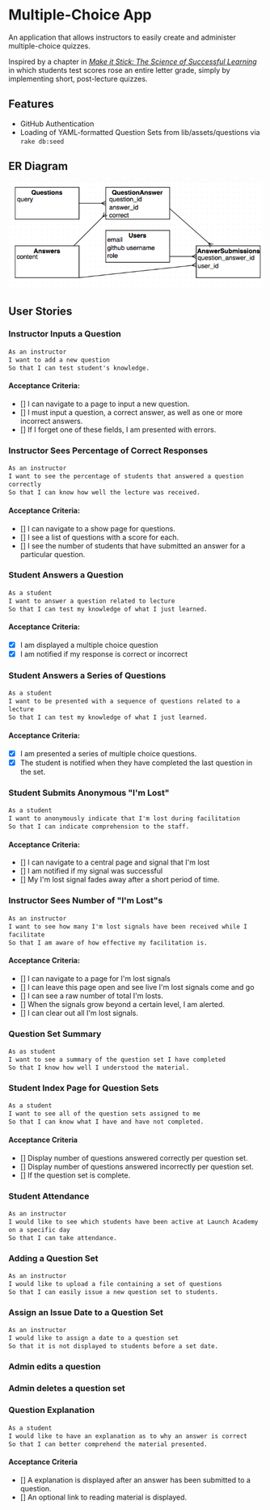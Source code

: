 # Multiple-Choice App
An application that allows instructors to easily create and administer multiple-choice quizzes.

Inspired by a chapter in [_Make it Stick: The Science of Successful Learning_](http://www.hup.harvard.edu/catalog.php?isbn=9780674729018) in which students test scores rose an entire letter grade, simply by implementing short, post-lecture quizzes.

## Features
* GitHub Authentication
* Loading of YAML-formatted Question Sets from lib/assets/questions via `rake db:seed`

## ER Diagram
![ER Diagram](er-img.png "ER Diagram")

## User Stories
### Instructor Inputs a Question
```
As an instructor
I want to add a new question
So that I can test student's knowledge.
```

#### Acceptance Criteria:
* [] I can navigate to a page to input a new question.
* [] I must input a question, a correct answer, as well as one
or more incorrect answers.
* [] If I forget one of these fields, I am presented with errors.

### Instructor Sees Percentage of Correct Responses
```
As an instructor
I want to see the percentage of students that answered a question correctly
So that I can know how well the lecture was received.
```

#### Acceptance Criteria:
* [] I can navigate to a show page for questions.
* [] I see a list of questions with a score for each.
* [] I see the number of students that have submitted an answer for
a particular question.

### Student Answers a Question
```
As a student
I want to answer a question related to lecture
So that I can test my knowledge of what I just learned.
```

#### Acceptance Criteria:
* [x] I am displayed a multiple choice question
* [x] I am notified if my response is correct or incorrect

### Student Answers a Series of Questions
```
As a student
I want to be presented with a sequence of questions related to a lecture
So that I can test my knowledge of what I just learned.
```

#### Acceptance Criteria:
* [x] I am presented a series of multiple choice questions.
* [x] The student is notified when they have completed the last question in the set.

### Student Submits Anonymous "I'm Lost"
```
As a student
I want to anonymously indicate that I'm lost during facilitation
So that I can indicate comprehension to the staff.
```

#### Acceptance Criteria:
* [] I can navigate to a central page and signal that I'm lost
* [] I am notified if my signal was successful
* [] My I'm lost signal fades away after a short period of time.

### Instructor Sees Number of "I'm Lost"s
```
As an instructor
I want to see how many I'm lost signals have been received while I facilitate
So that I am aware of how effective my facilitation is.
```

#### Acceptance Criteria:
* [] I can navigate to a page for I'm lost signals
* [] I can leave this page open and see live I'm lost signals come and go
* [] I can see a raw number of total I'm losts.
* [] When the signals grow beyond a certain level, I am alerted.
* [] I can clear out all I'm lost signals.

### Question Set Summary
```
As as student
I want to see a summary of the question set I have completed
So that I know how well I understood the material.
```

### Student Index Page for Question Sets
```
As a student
I want to see all of the question sets assigned to me
So that I can know what I have and have not completed.
```

#### Acceptance Criteria
* [] Display number of questions answered correctly per question set.
* [] Display number of questions answered incorrectly per question set.
* [] If the question set is complete.

### Student Attendance
```
As an instructor
I would like to see which students have been active at Launch Academy on a specific day
So that I can take attendance.
```

### Adding a Question Set
```
As an instructor
I would like to upload a file containing a set of questions
So that I can easily issue a new question set to students.
```

### Assign an Issue Date to a Question Set
```
As an instructor
I would like to assign a date to a question set
So that it is not displayed to students before a set date.
```

### Admin edits a question

### Admin deletes a question set

### Question Explanation
```
As a student
I would like to have an explanation as to why an answer is correct
So that I can better comprehend the material presented.
```

#### Acceptance Criteria
* [] A explanation is displayed after an answer has been submitted to a question.
* [] An optional link to reading material is displayed.

